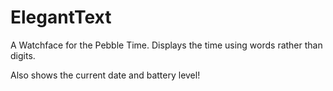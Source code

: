 # ElegantText
A Watchface for the Pebble Time. Displays the time using words rather than digits. 

Also shows the current date and battery level!
